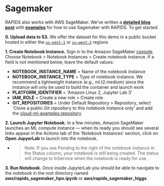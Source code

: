 # Sagemaker

RAPIDS also works with AWS SageMaker. We’ve written a **[detailed
blog post](https://medium.com/rapids-ai/running-rapids-experiments-at-scale-using-amazon-sagemaker-d516420f165b)**
with **[examples](https://github.com/rapidsai/cloud-ml-examples/tree/main/aws)**
for how to use Sagemaker with RAPIDS. To get started:

**0. Upload data to S3.** We offer the dataset for this demo in a public bucket hosted in either the [`us-east-1`](https://s3.console.aws.amazon.com/s3/buckets/sagemaker-rapids-hpo-us-east-1/) or [`us-west-2`](https://s3.console.aws.amazon.com/s3/buckets/sagemaker-rapids-hpo-us-west-2/) regions

**1. Create Notebook Instance.** Sign in to the Amazon SageMaker [console](https://console.aws.amazon.com/sagemaker/). Choose Notebook > Notebook Instances > Create notebook instance. If a field is not mentioned below, leave the default values:

- **NOTEBOOK_INSTANCE_NAME** = Name of the notebook instance
- **NOTEBOOK_INSTANCE_TYPE** = Type of notebook instance. We recommend a lightweight instance (e.g., ml.t2.medium) since the instance will only be used to build the container and launch work
- **PLATFORM_IDENTIFIER** = 'Amazon Linux 2, Jupyter Lab 3'
- **IAM_ROLE** = Create a new role > Create role
- **GIT_REPOSITORIES** = Under Default Repository > Repository, select 'Clone a public Git repository to this notebook instance only' and add the [cloud-ml-examples repository](https://github.com/rapidsai/cloud-ml-examples)

**2. Launch Jupyter Notebook.** In a few minutes, Amazon SageMaker launches an ML compute instance — when its ready you should see several links appear in the Actions tab of the 'Notebook Instances' section, click on **Open JupyerLab** to launch into the notebook.

- > Note: If you see Pending to the right of the notebook instance in the Status column, your notebook is still being created. The status will change to InService when the notebook is ready for use.

**3. Run Notebook.** Once inside JupyterLab you should be able to navigate to the notebook in the root directory named **aws/rapids_sagemaker_hpo.ipynb** or **aws/rapids_sagemaker_higgs**.

```{relatedexamples}

```
